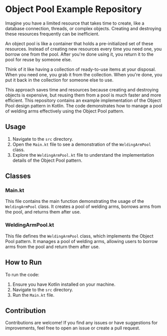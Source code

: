 # Object Pool Example Repository
Imagine you have a limited resource that takes time to create, like a database connection, threads, or complex objects. Creating and destroying these resources frequently can be inefficient.

An object pool is like a container that holds a pre-initialized set of these resources. Instead of creating new resources every time you need one, you borrow one from the pool. After you're done using it, you return it to the pool for reuse by someone else.

Think of it like having a collection of ready-to-use items at your disposal. When you need one, you grab it from the collection. When you're done, you put it back in the collection for someone else to use.

This approach saves time and resources because creating and destroying objects is expensive, but reusing them from a pool is much faster and more efficient.
This repository contains an example implementation of the Object Pool design pattern in Kotlin. The code demonstrates how to manage a pool of welding arms effectively using the Object Pool pattern.

## Usage

1. Navigate to the `src` directory.
2. Open the `Main.kt` file to see a demonstration of the `WeldingArmPool` class.
3. Explore the `WeldingArmPool.kt` file to understand the implementation details of the Object Pool pattern.

## Classes

### Main.kt

This file contains the main function demonstrating the usage of the `WeldingArmPool` class. It creates a pool of welding arms, borrows arms from the pool, and returns them after use.

### WeldingArmPool.kt

This file defines the `WeldingArmPool` class, which implements the Object Pool pattern. It manages a pool of welding arms, allowing users to borrow arms from the pool and return them after use.

## How to Run

To run the code:

1. Ensure you have Kotlin installed on your machine.
2. Navigate to the `src` directory.
3. Run the `Main.kt` file.

## Contribution

Contributions are welcome! If you find any issues or have suggestions for improvements, feel free to open an issue or create a pull request.
